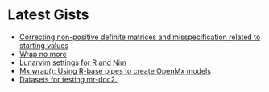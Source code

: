 # Latest Gists

<!-- GIST-LIST:START -->
- [Correcting non-positive definite matrices and misspecification related to starting values](https://gist.github.com/lf-araujo/ebb0484b10f75d28f98c8c722439f753)
- [Wrap no more](https://gist.github.com/lf-araujo/93c3b4959b7a51f2540d617cdc09e682)
- [Lunarvim settings for R and Nim](https://gist.github.com/lf-araujo/4656c89dcd14f04dced76deb41f145fd)
- [Mx.wrap&lpar;&rpar;: Using R-base pipes to create OpenMx models](https://gist.github.com/lf-araujo/de58c9a969d7b1db66ff8453afc4b7fc)
- [Datasets for testing mr-doc2.](https://gist.github.com/lf-araujo/1bea4927813e09d9ec0ce0568935384e)
<!-- GIST-LIST:END -->


<!--
**lf-araujo/lf-araujo** is a ✨ _special_ ✨ repository because its `README.md` (this file) appears on your GitHub profile.

Here are some ideas to get you started:

- 🔭 I’m currently working on ...
- 🌱 I’m currently learning ...
- 👯 I’m looking to collaborate on ...
- 🤔 I’m looking for help with ...
- 💬 Ask me about ...
- 📫 How to reach me: ...
- 😄 Pronouns: ...
- ⚡ Fun fact: ...
-->
